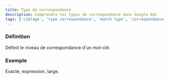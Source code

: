 ```yaml
---
title: Type de correspondance
description: Comprendre les types de correspondance dans Google Ads
tags: ['ciblage', 'type correspondance', 'match type', 'correspondance exacte', 'correspondance large', 'expression', 'google ads']
---
```


### Définition
Définit le niveau de correspondance d'un mot-clé.

### Exemple
Exacte, expression, large.